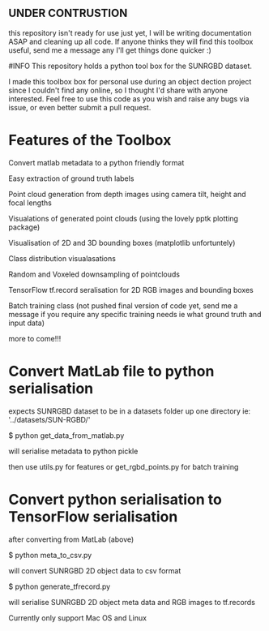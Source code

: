 ## UNDER CONTRUSTION
this repository isn't ready for use just yet, I will be writing documentation ASAP and cleaning up all code. If anyone thinks they will find this toolbox useful, send me a message any I'll get things done quicker :)

#INFO
This repository holds a python tool box for the SUNRGBD dataset.

I made this toolbox box for personal use during an object dection project since I couldn't find any online, so I thought I'd share with anyone interested.
Feel free to use this code as you wish and raise any bugs via issue, or even better submit a pull request.

# Features of the Toolbox

Convert matlab metadata to a python friendly format

Easy extraction of ground truth labels

Point cloud generation from depth images using camera tilt, height and focal lengths

Visualations of generated point clouds (using the lovely pptk plotting package)

Visualisation of 2D and 3D bounding boxes (matplotlib unfortuntely)

Class distribution visualasations 

Random and Voxeled downsampling of pointclouds

TensorFlow tf.record seralisation for 2D RGB images and bounding boxes

Batch training class (not pushed final version of code yet, send me a message if you require any specific training needs ie what ground truth and input data)


more to come!!!

# Convert MatLab file to python serialisation
expects SUNRGBD dataset to be in a datasets folder up one directory ie: '../datasets/SUN-RGBD/'

$ python get_data_from_matlab.py

will serialise metadata to python pickle


then use utils.py for features or get_rgbd_points.py for batch training

# Convert python serialisation to TensorFlow serialisation
after converting from MatLab (above)

$ python meta_to_csv.py

will convert SUNRGBD 2D object data to csv format

$ python generate_tfrecord.py

will serialise SUNRGBD 2D object meta data and RGB images to tf.records




Currently only support Mac OS and Linux